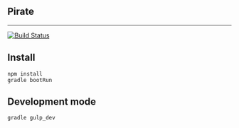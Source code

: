 ## Pirate 

---

[![Build Status](https://travis-ci.org/MaxTan/Pirate.svg?branch=master)](https://travis-ci.org/MaxTan/Pirate)

## Install 

    npm install
    gradle bootRun

## Development mode

    gradle gulp_dev
